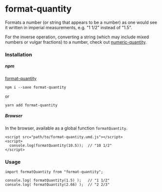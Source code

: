 # format-quantity

Formats a number (or string that appears to be a number) as one would see it written in imperial measurements, e.g. "1 1/2" instead of "1.5".

For the inverse operation, converting a string (which may include mixed numbers or vulgar fractions) to a number, check out [numeric-quantity](https://www.npmjs.com/package/numeric-quantity).

### Installation

##### npm

[format-quantity](https://www.npmjs.com/package/format-quantity)

```
npm i --save format-quantity
```

or

```
yarn add format-quantity
```

##### Browser

In the browser, available as a global function `formatQuantity`.

```
<script src="path/to/format-quantity.umd.js"></script>
<script>
  console.log(formatQuantity(10.5));  // "10 1/2"
</script>
```

### Usage

```
import formatQuantity from "format-quantity";

console.log( formatQuantity(1.5) );   // "1 1/2"
console.log( formatQuantity(2.66) );  // "2 2/3"
```
